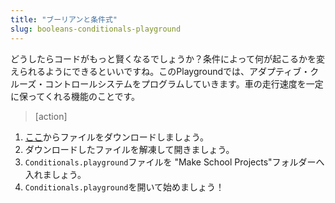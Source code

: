 ```yaml
---
title: "ブーリアンと条件式"
slug: booleans-conditionals-playground
---
```


どうしたらコードがもっと賢くなるでしょうか？条件によって何が起こるかを変えられるようにできるといいですね。このPlaygroundでは、アダプティブ・クルーズ・コントロールシステムをプログラムしていきます。車の走行速度を一定に保ってくれる機能のことです。

> [action]
>
1. [ここ](https://github.com/MakeSchool-Tutorials/Intro-Conditionals-Swift-Playground/archive/swift4-japanese.zip)からファイルをダウンロードしましょう。
1. ダウンロードしたファイルを解凍して開きましょう。
1. `Conditionals.playground`ファイルを "Make School Projects"フォルダーへ入れましょう。
1. `Conditionals.playground`を開いて始めましょう！

